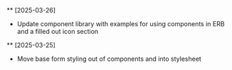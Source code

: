** [2025-03-26]
- Update component library with examples for using components in ERB and a filled out icon section

** [2025-03-25]
- Move base form styling out of components and into stylesheet
